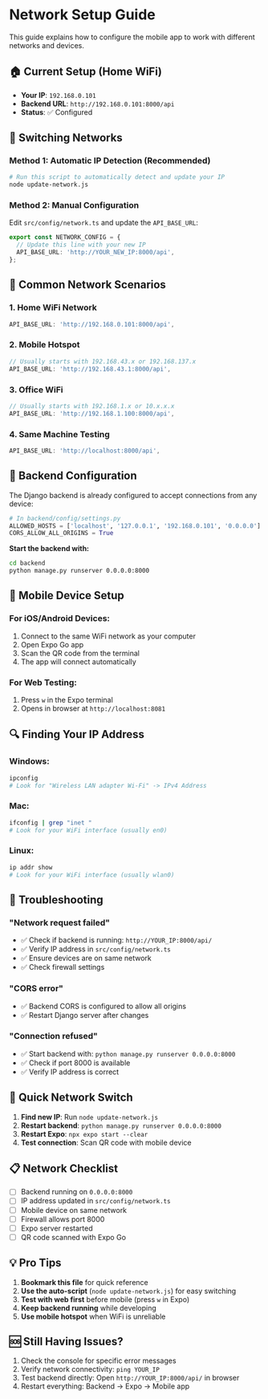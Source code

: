 # Network Setup Guide

This guide explains how to configure the mobile app to work with different networks and devices.

## 🏠 Current Setup (Home WiFi)
- **Your IP**: `192.168.0.101`
- **Backend URL**: `http://192.168.0.101:8000/api`
- **Status**: ✅ Configured

## 🔄 Switching Networks

### Method 1: Automatic IP Detection (Recommended)
```bash
# Run this script to automatically detect and update your IP
node update-network.js
```

### Method 2: Manual Configuration
Edit `src/config/network.ts` and update the `API_BASE_URL`:

```typescript
export const NETWORK_CONFIG = {
  // Update this line with your new IP
  API_BASE_URL: 'http://YOUR_NEW_IP:8000/api',
};
```

## 📱 Common Network Scenarios

### 1. Home WiFi Network
```typescript
API_BASE_URL: 'http://192.168.0.101:8000/api',
```

### 2. Mobile Hotspot
```typescript
// Usually starts with 192.168.43.x or 192.168.137.x
API_BASE_URL: 'http://192.168.43.1:8000/api',
```

### 3. Office WiFi
```typescript
// Usually starts with 192.168.1.x or 10.x.x.x
API_BASE_URL: 'http://192.168.1.100:8000/api',
```

### 4. Same Machine Testing
```typescript
API_BASE_URL: 'http://localhost:8000/api',
```

## 🔧 Backend Configuration

The Django backend is already configured to accept connections from any device:

```python
# In backend/config/settings.py
ALLOWED_HOSTS = ['localhost', '127.0.0.1', '192.168.0.101', '0.0.0.0']
CORS_ALLOW_ALL_ORIGINS = True
```

**Start the backend with:**
```bash
cd backend
python manage.py runserver 0.0.0.0:8000
```

## 📱 Mobile Device Setup

### For iOS/Android Devices:
1. Connect to the same WiFi network as your computer
2. Open Expo Go app
3. Scan the QR code from the terminal
4. The app will connect automatically

### For Web Testing:
1. Press `w` in the Expo terminal
2. Opens in browser at `http://localhost:8081`

## 🔍 Finding Your IP Address

### Windows:
```bash
ipconfig
# Look for "Wireless LAN adapter Wi-Fi" -> IPv4 Address
```

### Mac:
```bash
ifconfig | grep "inet "
# Look for your WiFi interface (usually en0)
```

### Linux:
```bash
ip addr show
# Look for your WiFi interface (usually wlan0)
```

## 🚨 Troubleshooting

### "Network request failed"
- ✅ Check if backend is running: `http://YOUR_IP:8000/api/`
- ✅ Verify IP address in `src/config/network.ts`
- ✅ Ensure devices are on same network
- ✅ Check firewall settings

### "CORS error"
- ✅ Backend CORS is configured to allow all origins
- ✅ Restart Django server after changes

### "Connection refused"
- ✅ Start backend with: `python manage.py runserver 0.0.0.0:8000`
- ✅ Check if port 8000 is available
- ✅ Verify IP address is correct

## 🔄 Quick Network Switch

1. **Find new IP**: Run `node update-network.js`
2. **Restart backend**: `python manage.py runserver 0.0.0.0:8000`
3. **Restart Expo**: `npx expo start --clear`
4. **Test connection**: Scan QR code with mobile device

## 📋 Network Checklist

- [ ] Backend running on `0.0.0.0:8000`
- [ ] IP address updated in `src/config/network.ts`
- [ ] Mobile device on same network
- [ ] Firewall allows port 8000
- [ ] Expo server restarted
- [ ] QR code scanned with Expo Go

## 💡 Pro Tips

1. **Bookmark this file** for quick reference
2. **Use the auto-script** (`node update-network.js`) for easy switching
3. **Test with web first** before mobile (press `w` in Expo)
4. **Keep backend running** while developing
5. **Use mobile hotspot** when WiFi is unreliable

## 🆘 Still Having Issues?

1. Check the console for specific error messages
2. Verify network connectivity: `ping YOUR_IP`
3. Test backend directly: Open `http://YOUR_IP:8000/api/` in browser
4. Restart everything: Backend → Expo → Mobile app
